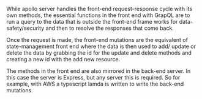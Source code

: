 While apollo server handles the front-end request-response cycle with its own methods, the essential functions in the front end with GrapQL are to run a query to the data that is outside the front-end frame works for data-safety/security and then to resolve the responses that come back.

Once the request is made, the front-end mutations are the equivalent of state-management front end where the data is then used to add/ update or delete the data by grabbing the id for the update and delete methods and creating a new id with the add new resource.

The methods in the front end are also mirrored in the back-end server. In this case the server is Express, but any server this is required. So for example, with AWS a typescript lamda is written to write the back-end mutations.